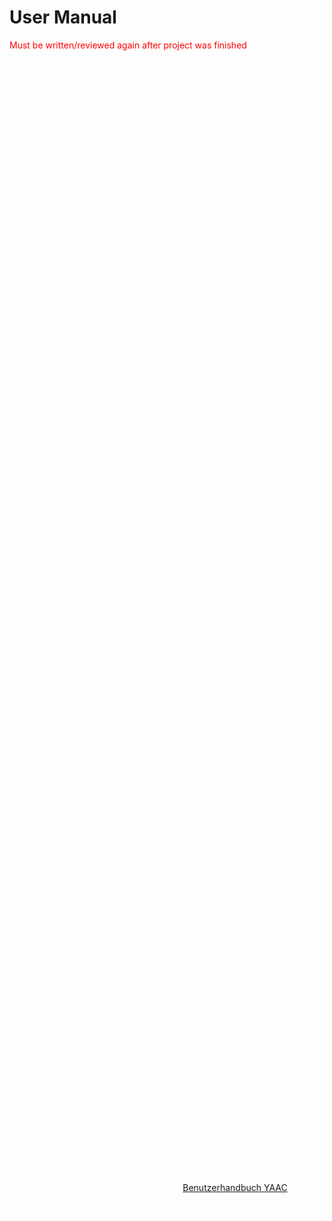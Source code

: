 # User Manual

<font color=red>

Must be written/reviewed again after project was finished

<font color=white>

## YAAC

YAAC is a desktop app designed for the secretary's offices at the DHBW Friedrichshafen. It simplifies the process of checking the student's attendance and is by your side all day - every day.

## Preconditions

The application YAAC requires a PC with either linux, macOS or Windows as an operating system. The recommended environment is a PC with linux.
As YAAC is installed by using a docker container, the computer should be able to use them and have access to virtualization. Further, the computer's CPU/GPU generation should be newer than the 7th generation. It should also have 8GB of RAM.

The user also needs to be in possession of an email account.

## Administrative Permissions

To use the app the way it was designed to be used, YAAC has to be granted access to the part of the user's file system that contains the images needed for the application.


## Installation / App Start

### Via the Terminal:
```
docker run -it --rm -v $XAUTHORITY:$XAUTHORITY:ro -v /tmp/.X11-unix:/tmp/.X11-unix:ro  -e "DISPLAY" ghcr.io/dhbw-se-2023/yaac:master
```
This command automatically installs / updates YAAC and runs it in a Docker-Container \
Instead of using Docker, Podman is a viable alternative. To use Podman simply replace `docker` with `podman` in the given command.
Additionally on linux distributions the following command has to be run FIRST
```
xhost +local:docker
```

## How to use YAAC

The student who is the course representative sends an email to the secretary's office in which he conveys a photo of the classes attendance list of the day. The subject must contain at least one of the following phrases: "Anwesenheitsliste", "Anwesenheit", "Liste".

If there is none of these phrases in the subject of the mail or if there is no image attached, YAAC will remain waiting in the background for mails which fulfill both requirements. When an email is written the right way, the image is extracted from the mail and gets analyzed by AI. The image processing will return its output directly into the user interface, where the secretary can view both the analyzed and the original image.

The welcome page of the UI notifies the user of how many lists arrived since they checked the app the last time. After acknowledging the message, the user is directed to the project's main page. Here, all courses are shown. If the course's list of the day was already sent to the secretary's office, there's an icon that indicates the arrival of a list of each course. By clicking the icon, a pop-up view is shown as original image and analyzed image. In this view, the user can verify and acknowledge the outcome and, in the unlikely event of a wrong result, can amend mistakes. Afterward, a button directs you back to the page you visited previously.

The button in the upper right corner of the home view allows the user to import lists outside the framework of mail implementation. A popup-window opens where an image of the document folders can be chosen and uploaded. To complete the step, the user has to click on the import button. Otherwise, the window can be closed by using the closing-"X"-symbol in the upper right corner.

If no list of a course is imported on one day, none of the students will be reported as missing or present at that date.

By clicking on a course, the application navigates to the course view. Another way to get there is by using the sidebar menu. In the course view, you can switch in between the courses and see which students are attendant. It is also possible to select a past date to view the course's attendance there. The names of the students are listed alphabetically in a table and the missing students are and are highlighted in red in the column on the right hand side. A dropdown menu in the right upper corner allows the user to view, edit or add a list to the currently viewed course.

By clicking on a name on the list, the user is directed to the student view. The clicked name equals the student that will be viewed there. Another way to get to this view is by using the sidebar menu. In this case, the user selects the course using a dropdown menue after which the chosen course list appears from which the user can click on the searched for student. The single student view shows all absences in numeric order. The latest absences are shown first.

The settings view can be reached over its button in the sidebar menu. Another sidebar menu opens where the different subpages are listed. In "General", information can be found about the YAAC project team. The option "Database" allows the user to access and modify YAAC's database. YAAC's Wiki pages are linked under "Wiki" and the legal information contains details about data security, regulations and a contact of the project team.

## Further information

If you're interested in further information regarding how to actually work and navigate in our UI then have a look at [Benutzerhandbuch YAAC](/Assets/yaacManual.pdf) In here we explain on a very high-level how to work with YAAC to ensure usability for non-technical users.







<!--
1. Textuelle Beschreibung der Nutzung des Produkts
2. Ergänzt einen Prototyp der Benutzerschnittstelle (und formalisiert diesen)
3. Unterstützt die Einbindung des Nutzers zu einem frühen Zeitpunkt in seiner Sprache
4. Kann in späteren Phasen wiederverwendet werden
-->

</font>